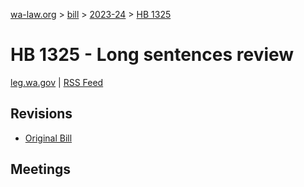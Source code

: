 [wa-law.org](/) > [bill](/bill/) > [2023-24](/bill/2023-24/) > [HB 1325](/bill/2023-24/hb/1325/)

# HB 1325 - Long sentences review
[leg.wa.gov](https://app.leg.wa.gov/billsummary?BillNumber=1325&Year=2023&Initiative=false) | [RSS Feed](./rss.xml)

## Revisions
* [Original Bill](1/)

## Meetings